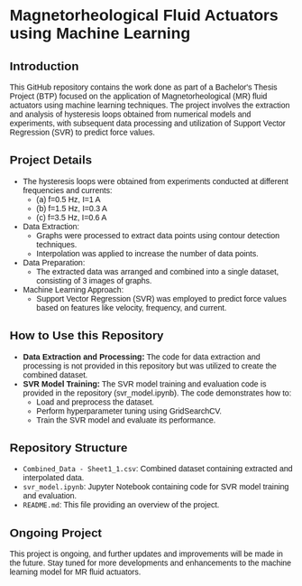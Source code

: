 <!DOCTYPE html>
<html>
<head>
  <style>
    body {
      font-family: Arial, sans-serif;
      margin: 20px;
    }
    .content {
      max-width: 800px;
      margin: auto;
    }
  </style>
</head>
<body>
  <div class="content">
    <h1>Magnetorheological Fluid Actuators using Machine Learning</h1>
    <h2>Introduction</h2>
    <p>
      This GitHub repository contains the work done as part of a Bachelor's Thesis Project (BTP) focused on the application of Magnetorheological (MR) fluid actuators using machine learning techniques. The project involves the extraction and analysis of hysteresis loops obtained from numerical models and experiments, with subsequent data processing and utilization of Support Vector Regression (SVR) to predict force values.
    </p>
    <h2>Project Details</h2>
    <ul>
      <li>The hysteresis loops were obtained from experiments conducted at different frequencies and currents:
        <ul>
          <li>(a) f=0.5 Hz, I=1 A</li>
          <li>(b) f=1.5 Hz, I=0.3 A</li>
          <li>(c) f=3.5 Hz, I=0.6 A</li>
        </ul>
      </li>
      <li>Data Extraction:
        <ul>
          <li>Graphs were processed to extract data points using contour detection techniques.</li>
          <li>Interpolation was applied to increase the number of data points.</li>
        </ul>
      </li>
      <li>Data Preparation:
        <ul>
          <li>The extracted data was arranged and combined into a single dataset, consisting of 3 images of graphs.</li>
        </ul>
      </li>
      <li>Machine Learning Approach:
        <ul>
          <li>Support Vector Regression (SVR) was employed to predict force values based on features like velocity, frequency, and current.</li>
        </ul>
      </li>
    </ul>
    <h2>How to Use this Repository</h2>
    <ul>
      <li><strong>Data Extraction and Processing:</strong> The code for data extraction and processing is not provided in this repository but was utilized to create the combined dataset.</li>
      <li><strong>SVR Model Training:</strong> The SVR model training and evaluation code is provided in the repository (svr_model.ipynb). The code demonstrates how to:
        <ul>
          <li>Load and preprocess the dataset.</li>
          <li>Perform hyperparameter tuning using GridSearchCV.</li>
          <li>Train the SVR model and evaluate its performance.</li>
        </ul>
      </li>
    </ul>
    <h2>Repository Structure</h2>
    <ul>
      <li><code>Combined_Data - Sheet1_1.csv</code>: Combined dataset containing extracted and interpolated data.</li>
      <li><code>svr_model.ipynb</code>: Jupyter Notebook containing code for SVR model training and evaluation.</li>
      <li><code>README.md</code>: This file providing an overview of the project.</li>
    </ul>
    <h2>Ongoing Project</h2>
    <p>
      This project is ongoing, and further updates and improvements will be made in the future. Stay tuned for more developments and enhancements to the machine learning model for MR fluid actuators.
    </p>
  </div>
</body>
</html>
